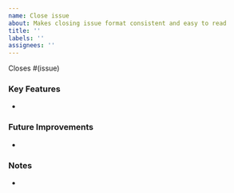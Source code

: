 ```yaml
---
name: Close issue
about: Makes closing issue format consistent and easy to read
title: ''
labels: ''
assignees: ''
---
```


Closes #(issue)

### Key Features
*

### Future Improvements
* 

### Notes
*

